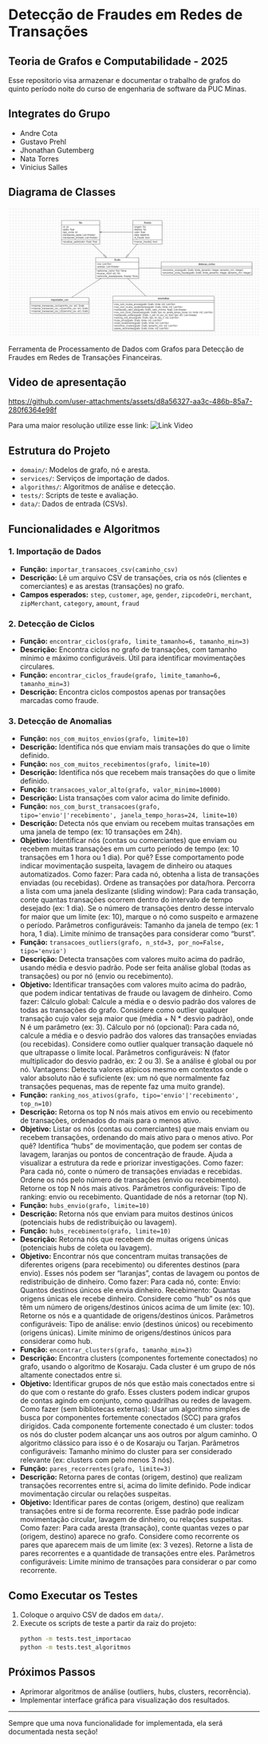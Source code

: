 # Detecção de Fraudes em Redes de Transações
## Teoria de Grafos e Computabilidade - 2025

Esse repositorio visa armazenar e documentar o trabalho de grafos do quinto período noite do curso de engenharia de software da PUC Minas.

## Integrates do Grupo

- Andre Cota
- Gustavo Prehl
- Jhonathan Gutemberg
- Nata Torres
- Vinicius Salles

## Diagrama de Classes

![Diagrama de Classes](FraudeDetector/Documentação/UML.png)

Ferramenta de Processamento de Dados com Grafos para Detecção de Fraudes em Redes de Transações Financeiras.

## Video de apresentação

https://github.com/user-attachments/assets/d8a56327-aa3c-486b-85a7-280f6364e98f

Para uma maior resolução utilize esse link: ![Link Video](https://drive.google.com/file/d/15Usy5loJbKngdCWUY2AjWt4hcbNW2tZ5/view?usp=sharing)

## Estrutura do Projeto

- `domain/`: Modelos de grafo, nó e aresta.
- `services/`: Serviços de importação de dados.
- `algorithms/`: Algoritmos de análise e detecção.
- `tests/`: Scripts de teste e avaliação.
- `data/`: Dados de entrada (CSVs).

## Funcionalidades e Algoritmos

### 1. Importação de Dados
- **Função:** `importar_transacoes_csv(caminho_csv)`
- **Descrição:** Lê um arquivo CSV de transações, cria os nós (clientes e comerciantes) e as arestas (transações) no grafo.
- **Campos esperados:** `step`, `customer`, `age`, `gender`, `zipcodeOri`, `merchant`, `zipMerchant`, `category`, `amount`, `fraud`

### 2. Detecção de Ciclos
- **Função:** `encontrar_ciclos(grafo, limite_tamanho=6, tamanho_min=3)`
- **Descrição:** Encontra ciclos no grafo de transações, com tamanho mínimo e máximo configuráveis. Útil para identificar movimentações circulares.
- **Função:** `encontrar_ciclos_fraude(grafo, limite_tamanho=6, tamanho_min=3)`
- **Descrição:** Encontra ciclos compostos apenas por transações marcadas como fraude.

### 3. Detecção de Anomalias
- **Função:** `nos_com_muitos_envios(grafo, limite=10)`
- **Descrição:** Identifica nós que enviam mais transações do que o limite definido.
- **Função:** `nos_com_muitos_recebimentos(grafo, limite=10)`
- **Descrição:** Identifica nós que recebem mais transações do que o limite definido.
- **Função:** `transacoes_valor_alto(grafo, valor_minimo=10000)`
- **Descrição:** Lista transações com valor acima do limite definido.
- **Função:** `nos_com_burst_transacoes(grafo, tipo='envio'|'recebimento', janela_tempo_horas=24, limite=10)`
- **Descrição:** Detecta nós que enviam ou recebem muitas transações em uma janela de tempo (ex: 10 transações em 24h).
- **Objetivo:** Identificar nós (contas ou comerciantes) que enviam ou recebem muitas transações em um curto período de tempo (ex: 10 transações em 1 hora ou 1 dia).
Por quê?
Esse comportamento pode indicar movimentação suspeita, lavagem de dinheiro ou ataques automatizados.
Como fazer:
Para cada nó, obtenha a lista de transações enviadas (ou recebidas).
Ordene as transações por data/hora.
Percorra a lista com uma janela deslizante (sliding window):
Para cada transação, conte quantas transações ocorrem dentro do intervalo de tempo desejado (ex: 1 dia).
Se o número de transações dentro desse intervalo for maior que um limite (ex: 10), marque o nó como suspeito e armazene o período.
Parâmetros configuráveis:
Tamanho da janela de tempo (ex: 1 hora, 1 dia).
Limite mínimo de transações para considerar como “burst”.
- **Função:** `transacoes_outliers(grafo, n_std=3, por_no=False, tipo='envio')`
- **Descrição:** Detecta transações com valores muito acima do padrão, usando média e desvio padrão. Pode ser feita análise global (todas as transações) ou por nó (envio ou recebimento).
- **Objetivo:** Identificar transações com valores muito acima do padrão, que podem indicar tentativas de fraude ou lavagem de dinheiro.
Como fazer:
Cálculo global:
Calcule a média e o desvio padrão dos valores de todas as transações do grafo.
Considere como outlier qualquer transação cujo valor seja maior que (média + N * desvio padrão), onde N é um parâmetro (ex: 3).
Cálculo por nó (opcional):
Para cada nó, calcule a média e o desvio padrão dos valores das transações enviadas (ou recebidas).
Considere como outlier qualquer transação daquele nó que ultrapasse o limite local.
Parâmetros configuráveis:
N (fator multiplicador do desvio padrão, ex: 2 ou 3).
Se a análise é global ou por nó.
Vantagens:
Detecta valores atípicos mesmo em contextos onde o valor absoluto não é suficiente (ex: um nó que normalmente faz transações pequenas, mas de repente faz uma muito grande).
- **Função:** `ranking_nos_ativos(grafo, tipo='envio'|'recebimento', top_n=10)`
- **Descrição:** Retorna os top N nós mais ativos em envio ou recebimento de transações, ordenados do mais para o menos ativo.
- **Objetivo:** Listar os nós (contas ou comerciantes) que mais enviam ou recebem transações, ordenando do mais ativo para o menos ativo.
Por quê?
Identifica “hubs” de movimentação, que podem ser contas de lavagem, laranjas ou pontos de concentração de fraude.
Ajuda a visualizar a estrutura da rede e priorizar investigações.
Como fazer:
Para cada nó, conte o número de transações enviadas e recebidas.
Ordene os nós pelo número de transações (envio ou recebimento).
Retorne os top N nós mais ativos.
Parâmetros configuráveis:
Tipo de ranking: envio ou recebimento.
Quantidade de nós a retornar (top N).
- **Função:** `hubs_envio(grafo, limite=10)`
- **Descrição:** Retorna nós que enviam para muitos destinos únicos (potenciais hubs de redistribuição ou lavagem).
- **Função:** `hubs_recebimento(grafo, limite=10)`
- **Descrição:** Retorna nós que recebem de muitas origens únicas (potenciais hubs de coleta ou lavagem).
- **Objetivo:** Encontrar nós que concentram muitas transações de diferentes origens (para recebimento) ou diferentes destinos (para envio).
Esses nós podem ser “laranjas”, contas de lavagem ou pontos de redistribuição de dinheiro.
Como fazer:
Para cada nó, conte:
Envio: Quantos destinos únicos ele envia dinheiro.
Recebimento: Quantas origens únicas ele recebe dinheiro.
Considere como “hub” os nós que têm um número de origens/destinos únicos acima de um limite (ex: 10).
Retorne os nós e a quantidade de origens/destinos únicos.
Parâmetros configuráveis:
Tipo de análise: envio (destinos únicos) ou recebimento (origens únicas).
Limite mínimo de origens/destinos únicos para considerar como hub.
- **Função:** `encontrar_clusters(grafo, tamanho_min=3)`
- **Descrição:** Encontra clusters (componentes fortemente conectados) no grafo, usando o algoritmo de Kosaraju. Cada cluster é um grupo de nós altamente conectados entre si.
- **Objetivo:** Identificar grupos de nós que estão mais conectados entre si do que com o restante do grafo.
Esses clusters podem indicar grupos de contas agindo em conjunto, como quadrilhas ou redes de lavagem.
Como fazer (sem bibliotecas externas):
Usar um algoritmo simples de busca por componentes fortemente conectados (SCC) para grafos dirigidos.
Cada componente fortemente conectado é um cluster: todos os nós do cluster podem alcançar uns aos outros por algum caminho.
O algoritmo clássico para isso é o de Kosaraju ou Tarjan.
Parâmetros configuráveis:
Tamanho mínimo do cluster para ser considerado relevante (ex: clusters com pelo menos 3 nós).
- **Função:** `pares_recorrentes(grafo, limite=3)`
- **Descrição:** Retorna pares de contas (origem, destino) que realizam transações recorrentes entre si, acima do limite definido. Pode indicar movimentação circular ou relações suspeitas.
- **Objetivo:** Identificar pares de contas (origem, destino) que realizam transações entre si de forma recorrente.
Esse padrão pode indicar movimentação circular, lavagem de dinheiro, ou relações suspeitas.
Como fazer:
Para cada aresta (transação), conte quantas vezes o par (origem, destino) aparece no grafo.
Considere como recorrente os pares que aparecem mais de um limite (ex: 3 vezes).
Retorne a lista de pares recorrentes e a quantidade de transações entre eles.
Parâmetros configuráveis:
Limite mínimo de transações para considerar o par como recorrente.

## Como Executar os Testes

1. Coloque o arquivo CSV de dados em `data/`.
2. Execute os scripts de teste a partir da raiz do projeto:
   ```bash
   python -m tests.test_importacao
   python -m tests.test_algoritmos
   ```

## Próximos Passos
- Aprimorar algoritmos de análise (outliers, hubs, clusters, recorrência).
- Implementar interface gráfica para visualização dos resultados.

---
Sempre que uma nova funcionalidade for implementada, ela será documentada nesta seção!
